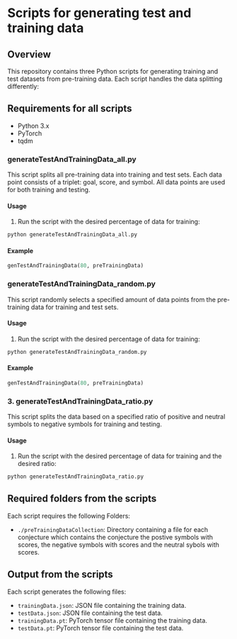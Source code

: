 
#  Scripts for generating test and training data 

## Overview

This repository contains three Python scripts for generating training and test datasets from pre-training data. Each script handles the data splitting differently:

## Requirements for all scripts
- Python 3.x
- PyTorch
- tqdm

### generateTestAndTrainingData_all.py

This script splits all pre-training data into training and test sets. Each data point consists of a triplet: goal, score, and symbol. All data points are used for both training and testing.

#### Usage
1. Run the script with the desired percentage of data for training:

```sh
python generateTestAndTrainingData_all.py
```

#### Example

```python
genTestAndTrainingData(80, preTrainingData)
```

### generateTestAndTrainingData_random.py

This script randomly selects a specified amount of data points from the pre-training data for training and test sets.

#### Usage
1. Run the script with the desired percentage of data for training:

```sh
python generateTestAndTrainingData_random.py
```

#### Example

```python
genTestAndTrainingData(80, preTrainingData)
```

### 3. generateTestAndTrainingData_ratio.py

This script splits the data based on a specified ratio of positive and neutral symbols to negative symbols for training and testing.

#### Usage
1. Run the script with the desired percentage of data for training and the desired ratio:

```sh
python generateTestAndTrainingData_ratio.py
```

## Required folders from the scripts
Each script requires the following Folders:
- `./preTrainingDataCollection`: Directory containing a file for each conjecture which contains the conjecture the postive symbols with scores, the negative symbols with scores and the neutral sybols with scores. 

## Output from the scripts
Each script generates the following files:

- `trainingData.json`: JSON file containing the training data.
- `testData.json`: JSON file containing the test data.
- `trainingData.pt`: PyTorch tensor file containing the training data.
- `testData.pt`: PyTorch tensor file containing the test data.